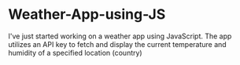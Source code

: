 # Weather-App-using-JS

I've just started working on a weather app using JavaScript. The app utilizes an API key to fetch and display the current temperature and humidity of a specified location (country)


